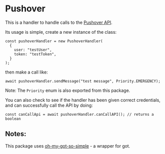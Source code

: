 # Pushover

This is a handler to handle calls to the [Pushover API](https://pushover.net/api).

Its usage is simple, create a new instance of the class:

```
const pushoverHandler = new PushoverHandler(
  {
    user: "testUser",
    token: "testToken",
  }
);
```

then make a call like:

```
await pushoverHandler.sendMessage("test message", Priority.EMERGENCY);
```

Note: The `Priority` enum is also exported from this package.

You can also check to see if the handler has been given correct credentials, and can successfully call the API by doing:

```
const canCallApi = await pushoverHandler.canCallAPI(); // returns a boolean
```

## Notes:

This package uses [oh-my-got-so-simple](https://github.com/TWilliamson95/oh-my-got) - a wrapper for got.
